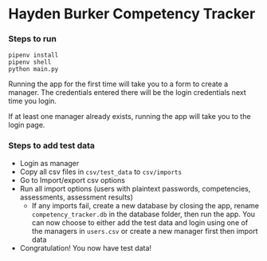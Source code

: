 
# Hayden Burker Competency Tracker

### Steps to run

	pipenv install
	pipenv shell
	python main.py

Running the app for the first time will take you to a form to create a manager. The credentials entered there will be the login credentials next time you login.

If at least one manager already exists, running the app will take you to the login page.

### Steps to add test data

* Login as manager
* Copy all csv files in `csv/test_data` to `csv/imports`
* Go to Import/export csv options
* Run all import options (users with plaintext passwords, competencies, assessments, assessment results)
	* If any imports fail, create a new database by closing the app, rename `competency_tracker.db` in the database folder, then run the app. You can now choose to either add the test data and login using one of the managers in `users.csv` or create a new manager first then import data
* Congratulation! You now have test data!